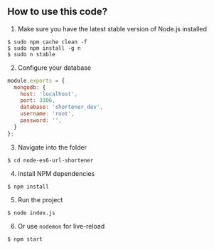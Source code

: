 ## How to use this code?

1. Make sure you have the latest stable version of Node.js installed

```
$ sudo npm cache clean -f
$ sudo npm install -g n
$ sudo n stable
```

2. Configure your database 

```js
module.exports = {
  mongodb: {
    host: 'localhost',
    port: 3306,
    database: 'shortener_dev',
    username: 'root',
    password: '',
  }
};
```
  
3. Navigate into the folder  

```
$ cd node-es6-url-shortener
```
  
4. Install NPM dependencies

```
$ npm install
```

5. Run the project

```
$ node index.js
```
  
6. Or use `nodemon` for live-reload
  
```
$ npm start
```
